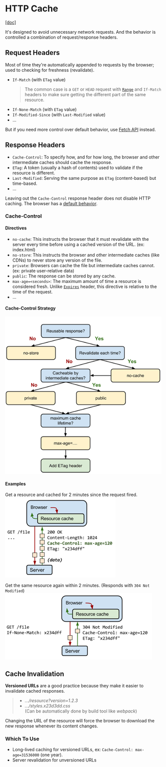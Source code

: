 # HTTP Cache
[[doc]](https://web.dev/http-cache/)

It's designed to avoid unnecessary network requests. And the behavior is controlled a combination of request/response headers.

## Request Headers
Most of time they're automatically appended to requests by the browser; used to checking for freshness (revalidate).
- `If-Match` (with `ETag` value)
    > The common case is a `GET` or `HEAD` request with [`Range`](https://developer.mozilla.org/en-US/docs/Web/HTTP/Headers/Range) and `If-Match` headers to make sure getting the different part of the same resource.
- `If-None-Match` (with `ETag` value)
- `If-Modified-Since` (with `Last-Modified` value)
- ...

But if you need more control over default behavior, use [Fetch API](https://developer.mozilla.org/en-US/docs/Web/API/Fetch_API) instead.

## Response Headers
- `Cache-Control`: To specify how, and for how long, the browser and other intermediate caches should cache the response.
- `ETag`: A token (usually a hash of contents) used to validate if the resource is different.
- `Last-Modified`: Serving the same purpose as `ETag` (content-based) but time-based.
- ...

Leaving out the `Cache-Control` response header does not disable HTTP caching. The browser has a [default behavior](https://www.mnot.net/blog/2017/03/16/browser-caching#heuristic-freshness).

### Cache-Control
#### Directives
- `no-cache`: This instructs the browser that it must revalidate with the server every time before using a cached version of the URL. (ex: index.html)
- `no-store`: This instructs the browser and other intermediate caches (like CDNs) to never store any version of the file.
- `private`: Browsers can cache the file but intermediate caches cannot. (ex: private user-relative data)
- `public`: The response can be stored by any cache.
- `max-age=<seconds>`: The maximum amount of time a resource is considered fresh. Unlike [`Expires`](https://developer.mozilla.org/en-US/docs/Web/HTTP/Headers/Expires) header, this directive is relative to the time of the request.
- ...

#### Cache-Control Strategy
![Cache-Control Strategy](../images/cache-control.png)

#### Examples
Get a resource and cached for 2 minutes since the request fired.
![max-age](../images/max-age.png)

Get the same resource again within 2 minutes. (Responds with `304 Not Modified`)
![If-None-Match](../images/if-none-match-etag.png)

## Cache Invalidation
**Versioned URLs** are a good practice because they make it easier to invalidate cached responses.

> - *.../resource?version=1.2.3*
> - *.../styles.x23d3dd.css*  
    (Can be automatically done by build tool like *webpack*)

Changing the URL of the resource will force the browser to download the new response whenever its content changes.

### Which To Use
- Long-lived caching for versioned URLs, ex: `Cache-Control: max-age=31536000` (one year).
- Server revalidation for unversioned URLs